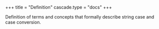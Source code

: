 +++
title = "Definition"
cascade.type = "docs"
+++

Definition of terms and concepts that formally describe string case and case conversion.
